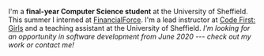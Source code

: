 I'm a **final-year Computer Science student** at the University of Sheffield. This summer I interned at [FinancialForce](https://financialforce.com). I'm a lead instructor at [Code First: Girls](https://codefirstgirls.org.uk) and a teaching assistant at the University of Sheffield. *I'm looking for an opportunity in software development from June 2020 --- check out my work or contact me!*

